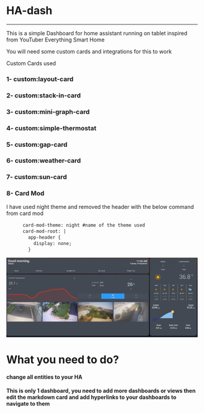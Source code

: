 # HA-dash
---

This is a simple Dashboard for home assistant running on tablet inspired from YouTuber Everything Smart Home 
 
You will need some custom cards and integrations for this to work

Custom Cards used

### 1- custom:layout-card
### 2- custom:stack-in-card
### 3- custom:mini-graph-card
### 4- custom:simple-thermostat
### 5- custom:gap-card
### 6- custom:weather-card
### 7- custom:sun-card
### 8- Card Mod

I have used night theme and removed the header with the below command from card mod
```
      card-mod-theme: night #name of the theme used
      card-mod-root: |
        app-header {
          display: none;
        }
```

![alt text](https://raw.githubusercontent.com/Uaeguy/HA-dash/main/HAdash.png)


# What you need to do?
#### change all entities to your HA 
#### This is only 1 dashboard, you need to add more dashboards or views then edit the markdown card and add hyperlinks to your dashboards to navigate to them
